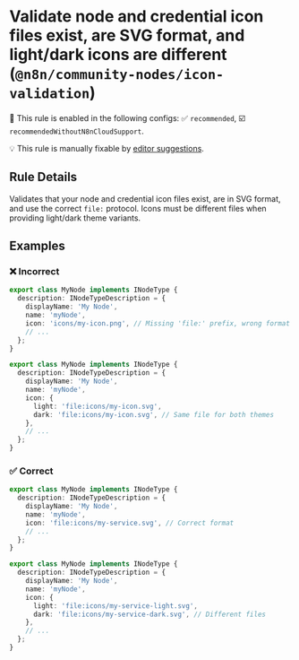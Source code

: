 # Validate node and credential icon files exist, are SVG format, and light/dark icons are different (`@n8n/community-nodes/icon-validation`)

💼 This rule is enabled in the following configs: ✅ `recommended`, ☑️ `recommendedWithoutN8nCloudSupport`.

💡 This rule is manually fixable by [editor suggestions](https://eslint.org/docs/latest/use/core-concepts#rule-suggestions).

<!-- end auto-generated rule header -->

## Rule Details

Validates that your node and credential icon files exist, are in SVG format, and use the correct `file:` protocol. Icons must be different files when providing light/dark theme variants.

## Examples

### ❌ Incorrect

```typescript
export class MyNode implements INodeType {
  description: INodeTypeDescription = {
    displayName: 'My Node',
    name: 'myNode',
    icon: 'icons/my-icon.png', // Missing 'file:' prefix, wrong format
    // ...
  };
}
```

```typescript
export class MyNode implements INodeType {
  description: INodeTypeDescription = {
    displayName: 'My Node',
    name: 'myNode',
    icon: {
      light: 'file:icons/my-icon.svg',
      dark: 'file:icons/my-icon.svg', // Same file for both themes
    },
    // ...
  };
}
```

### ✅ Correct

```typescript
export class MyNode implements INodeType {
  description: INodeTypeDescription = {
    displayName: 'My Node',
    name: 'myNode',
    icon: 'file:icons/my-service.svg', // Correct format
    // ...
  };
}
```

```typescript
export class MyNode implements INodeType {
  description: INodeTypeDescription = {
    displayName: 'My Node',
    name: 'myNode',
    icon: {
      light: 'file:icons/my-service-light.svg',
      dark: 'file:icons/my-service-dark.svg', // Different files
    },
    // ...
  };
}
```
